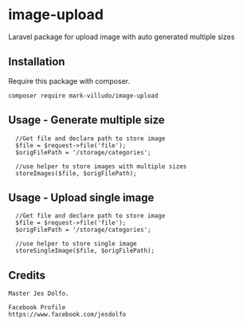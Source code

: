# image-upload
Laravel package for upload image with auto generated multiple sizes

## Installation

Require this package with composer.

```shell
composer require mark-villudo/image-upload
```


## Usage - Generate multiple size
```
  //Get file and declare path to store image
  $file = $request->file('file');
  $origFilePath = '/storage/categories';
  
  //use helper to store images with multiple sizes
  storeImages($file, $origFilePath);
```

## Usage - Upload single image
```
  //Get file and declare path to store image
  $file = $request->file('file');
  $origFilePath = '/storage/categories';
  
  //use helper to store single image
  storeSingleImage($file, $origFilePath);
```

## Credits

```
Master Jes Dolfo.

Facebook Profile
https://www.facebook.com/jesdolfo

```

